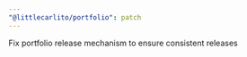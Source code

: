 ```yaml
---
"@littlecarlito/portfolio": patch
---
```


Fix portfolio release mechanism to ensure consistent releases 